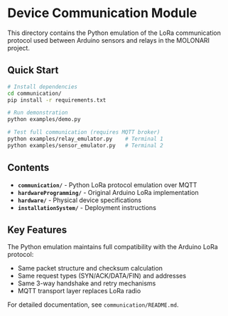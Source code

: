 # Device Communication Module

This directory contains the Python emulation of the LoRa communication protocol used between Arduino sensors and relays in the MOLONARI project.

## Quick Start

```bash
# Install dependencies
cd communication/
pip install -r requirements.txt

# Run demonstration
python examples/demo.py

# Test full communication (requires MQTT broker)
python examples/relay_emulator.py    # Terminal 1
python examples/sensor_emulator.py   # Terminal 2
```

## Contents

- **`communication/`** - Python LoRa protocol emulation over MQTT
- **`hardwareProgramming/`** - Original Arduino LoRa implementation
- **`hardware/`** - Physical device specifications
- **`installationSystem/`** - Deployment instructions

## Key Features

The Python emulation maintains full compatibility with the Arduino LoRa protocol:
- Same packet structure and checksum calculation
- Same request types (SYN/ACK/DATA/FIN) and addresses
- Same 3-way handshake and retry mechanisms
- MQTT transport layer replaces LoRa radio

For detailed documentation, see `communication/README.md`.